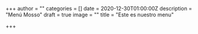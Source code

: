 +++
author = ""
categories = []
date = 2020-12-30T01:00:00Z
description = "Menú Mosso"
draft = true
image = ""
title = "Este es nuestro menu"

+++
    <object data="/images/menu_mosso__3_.pdf" type="application/pdf" width="100%"> 
    </object>
    
